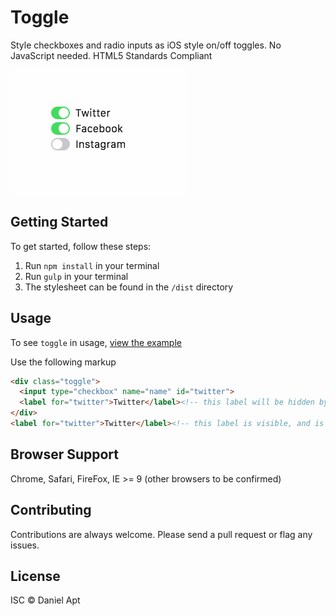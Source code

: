 # Toggle

Style checkboxes and radio inputs as iOS style on/off toggles.
No JavaScript needed.
HTML5 Standards Compliant

![Example of toggle in use](/images/toggle.gif)

## Getting Started

To get started, follow these steps:

1. Run `npm install` in your terminal
2. Run `gulp` in your terminal
3. The stylesheet can be found in the `/dist` directory

## Usage
To see `toggle` in usage, [view the example](http://danielapt.github.io/toggle/)

Use the following markup
```html
<div class="toggle">
  <input type="checkbox" name="name" id="twitter">
  <label for="twitter">Twitter</label><!-- this label will be hidden by the css -->
</div>
<label for="twitter">Twitter</label><!-- this label is visible, and is optional -->
```


## Browser Support
Chrome, Safari, FireFox, IE >= 9 (other browsers to be confirmed)

## Contributing

Contributions are always welcome. Please send a pull request or flag any issues.

## License
ISC &copy; Daniel Apt
